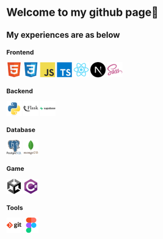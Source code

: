 # Welcome to my github page🫡

## My experiences are as below

### Frontend

<img src="./public/frontend/html5-original.svg" width="40" height="40" alt="html5">
<img src="./public/frontend/css3-original.svg" width="40" height="40" alt="css3">
<img src="./public/frontend/javascript-original.svg" width="40" height="40" alt="javascript">
<img src="./public/frontend/typescript-original.svg" width="40" height="40" alt="typescript">
<img src="./public/frontend/react-original.svg" width="40" height="40" alt="react">
<img src="./public/frontend/nextjs-original.svg" width="40" height="40" alt="nextjs">
<img src="./public/frontend/sass-original.svg" width="40" height="40" alt="sass">

### Backend

<img src="./public/backend/python-original.svg" width="40" height="40" alt="python">
<img src="./public/backend/flask-original-wordmark.svg" width="40" height="40" alt="flask">
<img src="./public/backend/supabase-original-wordmark.svg" width="40" height="40" alt="supabase">

### Database

<img src="./public/database/postgresql-original-wordmark.svg" width="40" height="40" alt="supabase">
<img src="./public/database/mongodb-original-wordmark.svg" width="40" height="40" alt="supabase">

### Game

<img src="./public/game/unity-original.svg" width="40" height="40" alt="unity">
<img src="./public/game/csharp-original.svg" width="40" height="40" alt="csharp">

### Tools

<img src="./public/tools/git-original-wordmark.svg" width="40" height="40" alt="git">
<img src="./public/tools/figma-original.svg" width="40" height="40" alt="figma">

<!--
**6puritans9/6puritans9** is a ✨ _special_ ✨ repository because its `README.md` (this file) appears on your GitHub profile.

Here are some ideas to get you started:

- 🔭 I’m currently working on ...
- 🌱 I’m currently learning ...
- 👯 I’m looking to collaborate on ...
- 🤔 I’m looking for help with ...
- 💬 Ask me about ...
- 📫 How to reach me: ...
- 😄 Pronouns: ...
- ⚡ Fun fact: ...
-->
